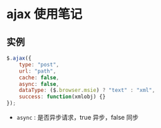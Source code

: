 # ajax  使用笔记

## 实例

```js
$.ajax({
	type: "post",
	url: "path",
	cache: false,
	async: false,
	dataType: ($.browser.msie) ? "text" : "xml",
	success: function(xmlobj) {}
});
```

- `async` : 是否异步请求，true 异步，false 同步